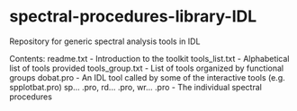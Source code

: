 # spectral-procedures-library-IDL
Repository for generic spectral analysis tools in IDL

Contents:
readme.txt - Introduction to the toolkit
tools_list.txt - Alphabetical list of tools provided
tools_group.txt - List of tools organized by functional groups
dobat.pro - An IDL tool called by some of the interactive tools (e.g. spplotbat.pro)
sp... .pro, rd... .pro, wr... .pro - The individual spectral procedures
